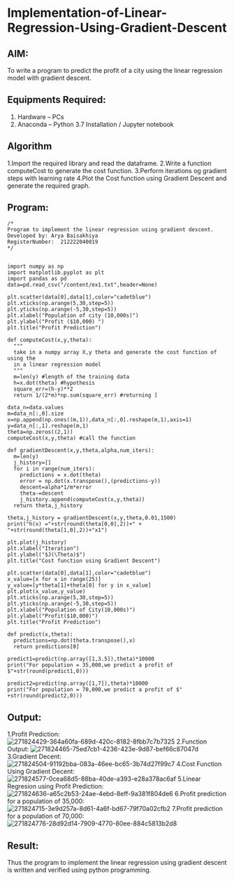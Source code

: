# Implementation-of-Linear-Regression-Using-Gradient-Descent

## AIM:
To write a program to predict the profit of a city using the linear regression model with gradient descent.

## Equipments Required:
1. Hardware – PCs
2. Anaconda – Python 3.7 Installation / Jupyter notebook

## Algorithm
1.Import the required library and read the dataframe.
2.Write a function computeCost to generate the cost function.
3.Perform iterations og gradient steps with learning rate
4.Plot the Cost function using Gradient Descent and generate the required graph.
 

## Program:
```
/*
Program to implement the linear regression using gradient descent.
Developed by: Arya Baisakhiya
RegisterNumber:  212222040019
*/


import numpy as np
import matplotlib.pyplot as plt
import pandas as pd
data=pd.read_csv("/content/ex1.txt",header=None)

plt.scatter(data[0],data[1],color="cadetblue")
plt.xticks(np.arange(5,30,step=5))
plt.yticks(np.arange(-5,30,step=5))
plt.xlabel("Population of city (10,000s)")
plt.ylabel("Profit ($10,000) ")
plt.title("Profit Prediction")

def computeCost(x,y,theta):
  """
  take in a numpy array X,y theta and generate the cost function of using the
  in a linear regression model
  """
  m=len(y) #length of the training data
  h=x.dot(theta) #hypothesis
  square_err=(h-y)**2
  return 1/(2*m)*np.sum(square_err) #returning ]

data_n=data.values
m=data_n[:,0].size
x=np.append(np.ones((m,1)),data_n[:,0].reshape(m,1),axis=1)
y=data_n[:,1].reshape(m,1)
theta=np.zeros((2,1))
computeCost(x,y,theta) #call the function

def gradientDescent(x,y,theta,alpha,num_iters):
  m=len(y)
  j_history=[]
  for i in range(num_iters):
    predictions = x.dot(theta)
    error = np.dot(x.transpose(),(predictions-y))
    descent=alpha*1/m*error
    theta-=descent
    j_history.append(computeCost(x,y,theta))
  return theta,j_history

theta,j_history = gradientDescent(x,y,theta,0.01,1500)
print("h(x) ="+str(round(theta[0,0],2))+" + "+str(round(theta[1,0],2))+"x1")

plt.plot(j_history)
plt.xlabel("Iteration")
plt.ylabel("$J(\Theta)$")
plt.title("Cost function using Gradient Descent")

plt.scatter(data[0],data[1],color="cadetblue")
x_value=[x for x in range(25)]
y_value=[y*theta[1]+theta[0] for y in x_value]
plt.plot(x_value,y_value)
plt.xticks(np.arange(5,30,step=5))
plt.yticks(np.arange(-5,30,step=5))
plt.xlabel("Population of City(10,000s)")
plt.ylabel("Profit($10,000)")
plt.title("Profit Prediction")

def predict(x,theta):
  predictions=np.dot(theta.transpose(),x)
  return predictions[0]

predict1=predict(np.array([1,3.5]),theta)*10000
print("For population = 35,000,we predict a profit of $"+str(round(predict1,0)))

predict2=predict(np.array([1,7]),theta)*10000
print("For population = 70,000,we predict a profit of $" +str(round(predict2,0)))
```

## Output:
1.Profit Prediction:
![271824429-364a60fa-689d-420c-8182-8fbb7c7b7325](https://github.com/aryabaisakhiya/Implementation-of-Linear-Regression-Using-Gradient-Descent/assets/119393645/e12140db-3426-4487-b124-029e2e001b8e)
2.Function Output:
![271824465-75ed7cb1-4236-423e-9d87-bef66c87047d](https://github.com/aryabaisakhiya/Implementation-of-Linear-Regression-Using-Gradient-Descent/assets/119393645/590b18ec-bc00-4ef1-9627-10aa4fc3dcf8)
3.Gradient Decent:
![271824504-91192bba-083a-46ee-bc65-3b74d27f99c7](https://github.com/aryabaisakhiya/Implementation-of-Linear-Regression-Using-Gradient-Descent/assets/119393645/7baa0843-4be8-4714-bf91-3823e52001fe)
4.Cost Function Using Gradient Decent:
![271824577-0cea68d5-88ba-40de-a393-e28a378ac6af](https://github.com/aryabaisakhiya/Implementation-of-Linear-Regression-Using-Gradient-Descent/assets/119393645/2fd11855-64bd-4421-bf69-5065bfd52aea)
5.Linear Regresion using Profit Prediction:
![271824636-a65c2b53-24ae-4ebd-8eff-9a381f804de6](https://github.com/aryabaisakhiya/Implementation-of-Linear-Regression-Using-Gradient-Descent/assets/119393645/03c1257c-c10a-42c9-a8e0-7babee47c8f0)
6.Profit prediction for a population of 35,000:
![271824715-3e9d257a-8d61-4a6f-bd67-79f70a02cfb2](https://github.com/aryabaisakhiya/Implementation-of-Linear-Regression-Using-Gradient-Descent/assets/119393645/eced6da3-d310-4e54-9e06-452f0e56c0f9)
7.Profit prediction for a population of 70,000:
![271824776-28d92d14-7909-4770-80ee-884c5813b2d8](https://github.com/aryabaisakhiya/Implementation-of-Linear-Regression-Using-Gradient-Descent/assets/119393645/2d5e5a44-a25c-4611-936a-95266223351f)




## Result:
Thus the program to implement the linear regression using gradient descent is written and verified using python programming.
